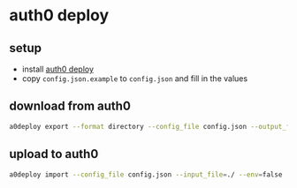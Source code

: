 # auth0 deploy

## setup

- install [auth0 deploy](https://github.com/auth0/auth0-deploy-cli)
- copy `config.json.example` to `config.json` and fill in the values

## download from auth0

```sh
a0deploy export --format directory --config_file config.json --output_folder=./ --env=false
```

## upload to auth0

```sh
a0deploy import --config_file config.json --input_file=./ --env=false
```
